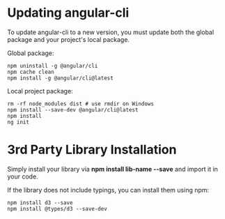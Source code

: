 # Updating angular-cli

To update angular-cli to a new version, you must update both the global package and your project's local package.

Global package:

```shell
npm uninstall -g @angular/cli
npm cache clean
npm install -g @angular/cli@latest
```

Local project package:

```shell
rm -rf node_modules dist # use rmdir on Windows
npm install --save-dev @angular/cli@latest
npm install
ng init
```
# 3rd Party Library Installation

Simply install your library via __npm install lib-name --save__ and import it in your code.

If the library does not include typings, you can install them using npm:

```shell
npm install d3 --save
npm install @types/d3 --save-dev
```
